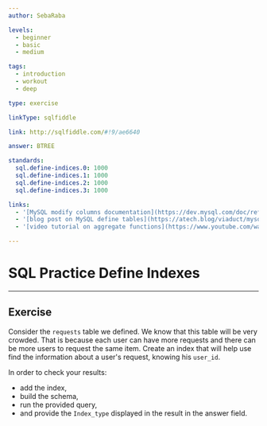 ```yaml
---
author: SebaRaba

levels:
  - beginner
  - basic
  - medium

tags:
  - introduction
  - workout
  - deep

type: exercise

linkType: sqlfiddle

link: http://sqlfiddle.com/#!9/ae6640

answer: BTREE

standards:
  sql.define-indices.0: 1000
  sql.define-indices.1: 1000
  sql.define-indices.2: 1000
  sql.define-indices.3: 1000

links:
  - '[MySQL modify columns documentation](https://dev.mysql.com/doc/refman/5.7/en/create-index.html){documentation}'
  - '[blog post on MySQL define tables](https://atech.blog/viaduct/mysql-indexes-primer){website}'
  - '[video tutorial on aggregate functions](https://www.youtube.com/watch?v=JjNef3tPltU){video}'

---
```


# SQL Practice Define Indexes

---        
## Exercise

Consider the `requests` table we defined. We know that this table will be very crowded. That is because each user can have more requests and there can be more users to request the same item. Create an index that will help use find the information about a user's request, knowing his `user_id`.

In order to check your results:
- add the index,
- build the schema,
- run the provided query,
- and provide the `Index_type` displayed in the result in the answer field.
 
